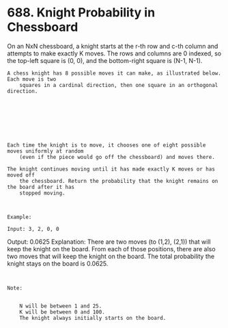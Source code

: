 # 688. Knight Probability in Chessboard

On an NxN chessboard, a knight starts at the r-th row
        and c-th column and attempts to make exactly K moves. The rows and
        columns are 0 indexed, so the top-left square is (0, 0), and the bottom-right
        square is (N-1, N-1).

    A chess knight has 8 possible moves it can make, as illustrated below. Each move is two
        squares in a cardinal direction, then one square in an orthogonal direction.

     

    
        

     

    Each time the knight is to move, it chooses one of eight possible moves uniformly at random
        (even if the piece would go off the chessboard) and moves there.

    The knight continues moving until it has made exactly K moves or has moved off
        the chessboard. Return the probability that the knight remains on the board after it has
        stopped moving.

     

    Example:

    Input: 3, 2, 0, 0
Output: 0.0625
Explanation: There are two moves (to (1,2), (2,1)) that will keep the knight on the board.
From each of those positions, there are also two moves that will keep the knight on the board.
The total probability the knight stays on the board is 0.0625.

     

    Note:

    
        N will be between 1 and 25.
        K will be between 0 and 100.
        The knight always initially starts on the board.